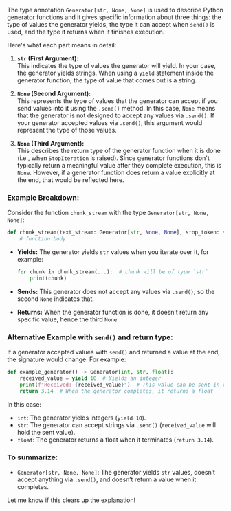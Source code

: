 The type annotation `Generator[str, None, None]` is used to describe Python generator functions and it gives specific information about three things: the type of values the generator yields, the type it can accept when `send()` is used, and the type it returns when it finishes execution.

Here's what each part means in detail:

1. **`str` (First Argument):**  
   This indicates the type of values the generator will yield. In your case, the generator yields strings. When using a `yield` statement inside the generator function, the type of value that comes out is a string.

2. **`None` (Second Argument):**  
   This represents the type of values that the generator can accept if you send values into it using the `.send()` method. In this case, `None` means that the generator is not designed to accept any values via `.send()`. If your generator accepted values via `.send()`, this argument would represent the type of those values.

3. **`None` (Third Argument):**  
   This describes the return type of the generator function when it is done (i.e., when `StopIteration` is raised). Since generator functions don't typically return a meaningful value after they complete execution, this is `None`. However, if a generator function does return a value explicitly at the end, that would be reflected here.

### Example Breakdown:

Consider the function `chunk_stream` with the type `Generator[str, None, None]`:

```python
def chunk_stream(text_stream: Generator[str, None, None], stop_token: str) -> Generator[str, None, None]:
    # function body
```

- **Yields:** The generator yields `str` values when you iterate over it, for example:
  ```python
  for chunk in chunk_stream(...):  # chunk will be of type `str`
      print(chunk)
  ```
  
- **Sends:** This generator does not accept any values via `.send()`, so the second `None` indicates that.

- **Returns:** When the generator function is done, it doesn’t return any specific value, hence the third `None`.

### Alternative Example with `send()` and return type:

If a generator accepted values with `send()` and returned a value at the end, the signature would change. For example:

```python
def example_generator() -> Generator[int, str, float]:
    received_value = yield 10  # Yields an integer
    print(f"Received: {received_value}")  # This value can be sent in via `.send()`
    return 3.14  # When the generator completes, it returns a float
```

In this case:
- `int`: The generator yields integers (`yield 10`).
- `str`: The generator can accept strings via `.send()` (`received_value` will hold the sent value).
- `float`: The generator returns a float when it terminates (`return 3.14`).

### To summarize:
- `Generator[str, None, None]`: The generator yields `str` values, doesn’t accept anything via `.send()`, and doesn’t return a value when it completes.

Let me know if this clears up the explanation!

